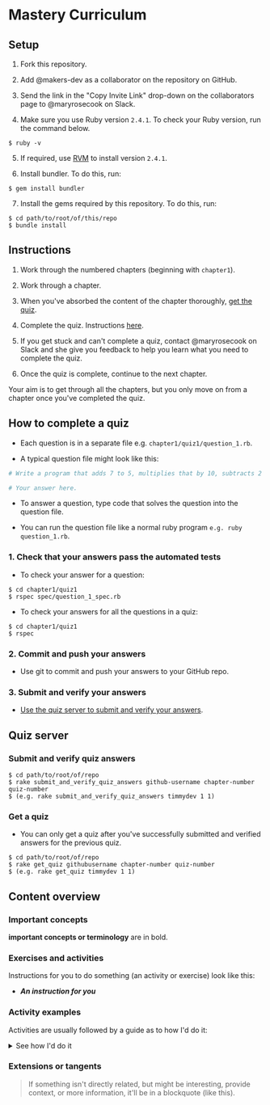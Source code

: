 # Mastery Curriculum

## Setup

1. Fork this repository.

2. Add @makers-dev as a collaborator on the repository on GitHub.

3. Send the link in the "Copy Invite Link" drop-down on the collaborators page to @maryrosecook on Slack.

4. Make sure you use Ruby version `2.4.1`.  To check your Ruby version, run the command below.

```
$ ruby -v
```

5. If required, use [RVM](https://rvm.io/) to install version `2.4.1`.

6. Install bundler.  To do this, run:

```
$ gem install bundler
```

7. Install the gems required by this repository. To do this, run:

```
$ cd path/to/root/of/this/repo
$ bundle install
```

## Instructions

1. Work through the numbered chapters (beginning with `chapter1`).

2. Work through a chapter.

3. When you've absorbed the content of the chapter thoroughly, [get the quiz](#get-a-quiz).

4. Complete the quiz.  Instructions [here](#how-to-complete-a-quiz).

5. If you get stuck and can't complete a quiz, contact @maryrosecook on Slack and she give you feedback to help you learn what you need to complete the quiz.

6. Once the quiz is complete, continue to the next chapter.

Your aim is to get through all the chapters, but you only move on from a chapter once you've completed the quiz.

## How to complete a quiz

* Each question is in a separate file e.g. `chapter1/quiz1/question_1.rb`.

* A typical question file might look like this:

```ruby
# Write a program that adds 7 to 5, multiplies that by 10, subtracts 2 from all that, divides all that by 4, adds 1,000,000 to all that and `puts`es the result.

# Your answer here.
```

* To answer a question, type code that solves the question into the question file.

* You can run the question file like a normal ruby program `e.g. ruby question_1.rb`.

### 1. Check that your answers pass the automated tests

* To check your answer for a question:

```
$ cd chapter1/quiz1
$ rspec spec/question_1_spec.rb
```

* To check your answers for all the questions in a quiz:

```
$ cd chapter1/quiz1
$ rspec
```

### 2. Commit and push your answers

* Use git to commit and push your answers to your GitHub repo.

### 3. Submit and verify your answers

* [Use the quiz server to submit and verify your answers](#submit-and-verify-quiz-answers).

## Quiz server

### Submit and verify quiz answers

```
$ cd path/to/root/of/repo
$ rake submit_and_verify_quiz_answers github-username chapter-number quiz-number
$ (e.g. rake submit_and_verify_quiz_answers timmydev 1 1)
```

### Get a quiz

* You can only get a quiz after you've successfully submitted and verified answers for the previous quiz.

```
$ cd path/to/root/of/repo
$ rake get_quiz githubusername chapter-number quiz-number
$ (e.g. rake get_quiz timmydev 1 1)
```

## Content overview

### Important concepts

**important concepts or terminology** are in bold.

### Exercises and activities

Instructions for you to do something (an activity or exercise) look like this:

* _**An instruction for you**_

### Activity examples

Activities are usually followed by a guide as to how I'd do it:

<details>
  <summary>See how I'd do it</summary>
  <p>

```
There's usually some code to execute in here. You can't generally copy-paste it though.
```
  </p>
</details>
<p></p>

### Extensions or tangents

> If something isn't directly related, but might be interesting, provide context, or more information, it'll be in a blockquote (like this).
